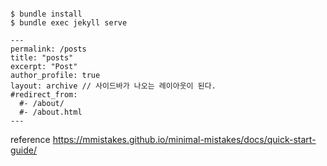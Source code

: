 

```

$ bundle install
$ bundle exec jekyll serve

```

```
---
permalink: /posts
title: "posts"
excerpt: "Post"
author_profile: true
layout: archive // 사이드바가 나오는 레이아웃이 된다.
#redirect_from: 
  #- /about/
  #- /about.html
---
```


reference
https://mmistakes.github.io/minimal-mistakes/docs/quick-start-guide/